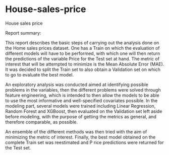 # House-sales-price
House sales price

Report summary:

This report describes the basic steps of carrying out the analysis done on the Home sales prices dataset. One has a Train on which the evaluation of different models will have to be performed, with which one will then return the predictions of the variable Price for the Test set at hand. The metric of interest that will be attempted to minimize is the Mean Absolute Error (MAE).
It was decided to split the Train set to also obtain a Validation set on which to go to evaluate the best model.

An exploratory analysis was conducted aimed at identifying possible problems in the variables, then the different problems were solved through feature engineering, which is intended to
then allow the models to be able to use the most informative and well-specified covariates possible.
In the modeling part, several models were trained including Linear Regression, Random Forest and XGBoost, then evaluated on the Validation set left aside before modeling, with the purpose of getting the metrics as general, and therefore comparable, as possible.

An ensemble of the different methods was then tried with the aim of minimizing the metric of interest. Finally, the best model obtained on the complete Train set was reestimated and P rice predictions were returned for the Test set.
